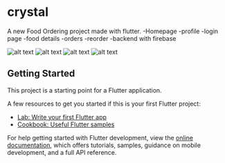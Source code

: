 # crystal

A new Food Ordering project made with flutter.
-Homepage
-profile
-login page
-food details
-orders
-reorder
-backend with firebase

![alt text](./Screenshot_20221106-215529.png)
![alt text](./Screenshot_20221106-215542.png)
![alt text](./Screenshot_20221106-215652.png)
![alt text](./Screenshot_20221106-215719.png)

## Getting Started

This project is a starting point for a Flutter application.

A few resources to get you started if this is your first Flutter project:

- [Lab: Write your first Flutter app](https://docs.flutter.dev/get-started/codelab)
- [Cookbook: Useful Flutter samples](https://docs.flutter.dev/cookbook)

For help getting started with Flutter development, view the
[online documentation](https://docs.flutter.dev/), which offers tutorials,
samples, guidance on mobile development, and a full API reference.
